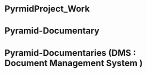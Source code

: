 # PyrmidProject_Work
# Pyramid-Documentary  
# Pyramid-Documentaries (DMS : Document Management System ) 
